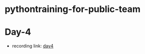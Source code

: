 # pythontraining-for-public-team
# Day-4
- recording link: [day4](https://transcripts.gotomeeting.com/#/s/f0305622550edba835fa8914af16827272d7682f552921013a97deaaad0de9c5)
